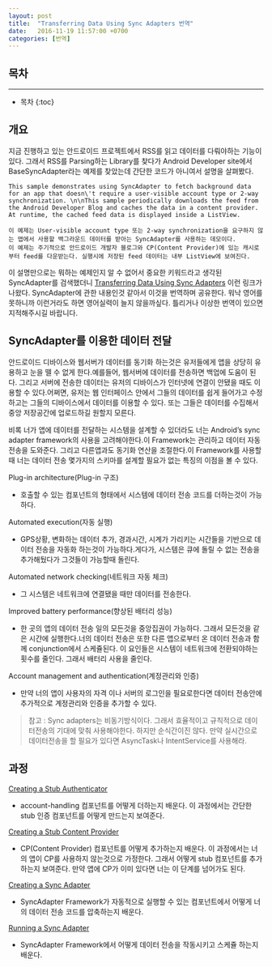 ```yaml
---
layout: post
title:  "Transferring Data Using Sync Adapters 번역"
date:   2016-11-19 11:57:00 +0700
categories: [번역]
---
```

## 목차
---
* 목차
{:toc}

## 개요
지금 진행하고 있는 안드로이드 프로젝트에서 RSS를 읽고 데이터를 다뤄야하는 기능이있다. 그래서 RSS를 Parsing하는 Library를 찾다가 Android Developer site에서 BaseSyncAdapter라는 예제를 찾았는데 간단한 코드가 아니여서 설명을 살펴봤다.

```
This sample demonstrates using SyncAdapter to fetch background data for an app that doesn\'t require a user-visible account type or 2-way synchronization. \n\nThis sample periodically downloads the feed from the Android Developer Blog and caches the data in a content provider. At runtime, the cached feed data is displayed inside a ListView.
```
```
이 예제는 User-visible account type 또는 2-way synchronization을 요구하지 않는 앱에서 사용할 백그라운드 데이터를 받아는 SyncAdapter를 사용하는 데모이다.
이 예제는 주기적으로 안드로이드 개발자 블로그와 CP(Content Provider)에 있는 캐시로부터 feed를 다운받는다. 실행시에 저장된 feed 데이터는 내부 ListView에 보여진다.
```

이 설명만으로는 뭐하는 예제인지 알 수 없어서 중요한 키워드라고 생각된 SyncAdapter를 검색했더니 [Transferring Data Using Sync Adapters](https://developer.android.com/training/sync-adapters/index.html) 이런 링크가 나왔다. SyncAdapter에 관한 내용인것 같아서 이것을 번역하며 공유한다. 워낙 영어를 못하니까 이런거라도 하면 영어실력이 늘지 않을까싶다. 틀리거나 이상한 번역이 있으면 지적해주시길 바랍니다.

## SyncAdapter를 이용한 데이터 전달
안드로이드 디바이스와 웹서버가 데이터를 동기화 하는것은 유저들에게 앱을 상당히 유용하고 눈을 뗄 수 없게 한다.예를들어, 웹서버에 데이터를 전송하면 백업에 도움이 된다. 그리고 서버에  전송한 데이터는 유저의 디바이스가 인터넷에 연결이 안됐을 때도 이용할 수 있다.어쩌면, 유저는 웹 인터페이스 안에서 그들의 데이터를 쉽게 들어가고 수정하고는 그들의 디바이스에서 데이터를 이용할 수 있다. 또는 그들은 데이터를 수집해서 중앙 저장공간에 업로드하길 원할지 모른다.

비록 너가 앱에 데이터를 전달하는 시스템을 설계할 수 있더라도 너는 Android’s sync adapter framework의 사용을 고려해야한다.이 Framework는 관리하고 데이터 자동전송을 도와준다. 그리고 다른앱과도 동기화 연산을 조절한다.이 Framework를 사용할때 너는 데이터 전송 몇가지의 스키마를 설계할 필요가 없는 특징의 이점을 볼 수 있다. 


Plug-in architecture(Plug-in 구조)

*   호출할 수 있는 컴포넌트의 형태에서 시스템에 데이터 전송 코드를 더하는것이 가능하다.

Automated execution(자동 실행)

* GPS상황, 변화하는 데이터 추가, 경과시간, 시계가 가리키는 시간들을 기반으로 데이터 전송을 자동화 하는것이 가능하다.게다가, 시스템은 큐에 돌릴 수 없는 전송을 추가해뒀다가 그것들이 가능할때 돌린다. 

Automated network checking(네트워크 자동 체크)

*   그 시스템은 네트워크에 연결됐을 때만 데이터를 전송한다.

Improved battery performance(향상된 배터리 성능)

*   한 곳의 앱의 데이터 전송 일의 모든것을 중앙집권이 가능하다. 그래서 모든것을 같은 시간에 실행한다.너의 데이터 전송은 또한 다른 앱으로부터 온 데이터 전송과 함께 conjunction에서 스케쥴된다. 이 요인들은 시스템이 네트워크에 전환되야하는 횟수를 줄인다. 그래서 배터리 사용을 줄인다.

Account management and authentication(계정관리와 인증)

*   만약 너의 앱이 사용자의 자격 이나 서버의 로그인을 필요로한다면 데이터 전송안에 추가적으로 계정관리와 인증을 추가할 수 있다. 

> 참고 : Sync adapters는 비동기방식이다. 그래서 효율적이고 규칙적으로 데이터전송의 기대에 맞춰 사용해야한다. 하지만 순식간이진 않다. 만약 실시간으로 데이터전송을 할 필요가 있다면 AsyncTask나 IntentService를 사용해라.

## 과정
[Creating a Stub Authenticator][Creating a Stub Authenticator]

*   account-handling 컴포넌트를 어떻게 더하는지 배운다. 이 과정에서는 간단한 stub 인증 컴포넌트를 어떻게 만드는지 보여준다. 

[Creating a Stub Content Provider][Creating a Stub Content Provider]

*   CP(Content Provider) 컴포넌트를 어떻게 추가하는지 배운다. 이 과정에서는 너의 앱이 CP를 사용하지 않는것으로 가정한다. 그래서 어떻게 stub 컴포넌트를 추가하는지 보여준다. 만약 앱에 CP가 이미 있다면 너는 이 단계를 넘어가도 된다.

[Creating a Sync Adapter][Creating a Sync Adapter]

*   SyncAdapter Framework가 자동적으로 실행할 수 있는 컴포넌트에서 어떻게 너의 데이터 전송 코드를 압축하는지 배운다.

[Running a Sync Adapter][Running a Sync Adapter]

*   SyncAdapter Framework에서 어떻게 데이터 전송을 작동시키고 스케쥴 하는지 배운다.

[Creating a Stub Authenticator]: https://developer.android.com/training/sync-adapters/creating-authenticator.html
[Creating a Stub Content Provider]: https://developer.android.com/training/sync-adapters/creating-stub-provider.html
[Creating a Sync Adapter]: https://developer.android.com/training/sync-adapters/creating-sync-adapter.html
[Running a Sync Adapter]: https://developer.android.com/training/sync-adapters/running-sync-adapter.html